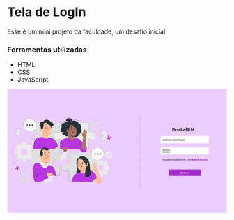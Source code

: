 # Tela de LogIn

Esse é um mini projeto da faculdade, um desafio inicíal.

### Ferramentas utilizadas
- HTML
- CSS
- JavaScript

![image](./image.png)